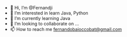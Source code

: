 - 👋 Hi, I’m @Fernandji
- 👀 I’m interested in learn Java, Python
- 🌱 I’m currently learning Java
- 💞️ I’m looking to collaborate on ...
- 📫 How to reach me fernandobaioccobat@gmail.com

<!---
Fernandji/Fernandji is a ✨ special ✨ repository because its `README.md` (this file) appears on your GitHub profile.
You can click the Preview link to take a look at your changes.
--->
